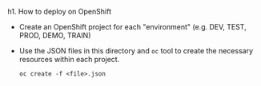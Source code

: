 h1. How to deploy on OpenShift

- Create an OpenShift project for each "environment" (e.g. DEV, TEST, PROD, DEMO, TRAIN)
- Use the JSON files in this directory  and `oc` tool to create the necessary resources within each project.
  
  ```oc create -f <file>.json```  
